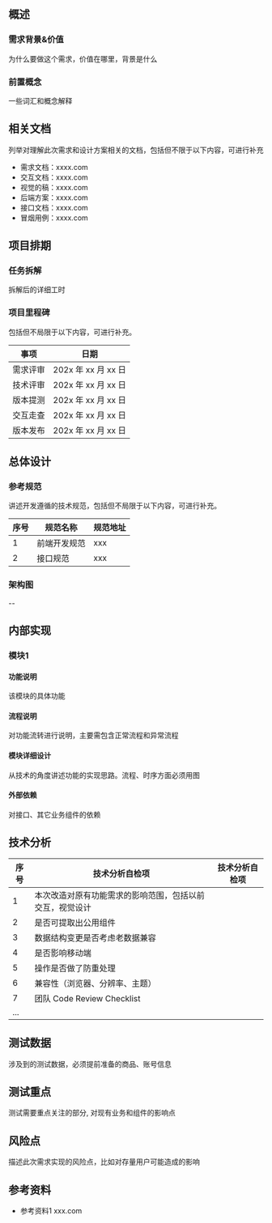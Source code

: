 ## 概述
### 需求背景&价值
为什么要做这个需求，价值在哪里，背景是什么
### 前置概念
一些词汇和概念解释
## 相关文档
列举对理解此次需求和设计方案相关的文档，包括但不限于以下内容，可进行补充

- 需求文档：xxxx.com
- 交互文档：xxxx.com
- 视觉的稿：xxxx.com
- 后端方案：xxxx.com
- 接口文档：xxxx.com
- 冒烟用例：xxxx.com
## 项目排期
### 任务拆解
拆解后的详细工时
### 项目里程碑
包括但不局限于以下内容，可进行补充。

| 事项 | 日期 |
| --- | --- |
| 需求评审 | 202x 年 xx 月 xx 日 |
| 技术评审 | 202x 年 xx 月 xx 日 |
| 版本提测 | 202x 年 xx 月 xx 日 |
| 交互走查 | 202x 年 xx 月 xx 日 |
| 版本发布 | 202x 年 xx 月 xx 日 |

## 总体设计
### 参考规范
讲述开发遵循的技术规范，包括但不局限于以下内容，可进行补充。

| 序号 | 规范名称 | 规范地址 |
| --- | --- | --- |
| 1 | 前端开发规范 | xxx |
| 2 | 接口规范 | xxx |

### 架构图
--
## 内部实现
### 模块1
#### 功能说明
该模块的具体功能
#### 流程说明
对功能流转进行说明，主要需包含正常流程和异常流程
#### 模块详细设计
从技术的角度讲述功能的实现思路。流程、时序方面必须用图
#### 外部依赖
对接口、其它业务组件的依赖
## 技术分析
| 序号 | 技术分析自检项 | 技术分析自检项 |
| --- | --- | --- |
| 1 | 本次改造对原有功能需求的影响范围，包括以前交互，视觉设计 |  |
| 2 | 是否可提取出公用组件 |  |
| 3 | 数据结构变更是否考虑老数据兼容 |  |
| 4 | 是否影响移动端 |  |
| 5 | 操作是否做了防重处理 |  |
| 6 | 兼容性（浏览器、分辨率、主题） |  |
| 7 | 团队 Code Review Checklist |  |
| ... |  |  |

## 测试数据
涉及到的测试数据，必须提前准备的商品、账号信息
## 测试重点
测试需要重点关注的部分, 对现有业务和组件的影响点
## 风险点
描述此次需求实现的风险点，比如对存量用户可能造成的影响
## 参考资料

- 参考资料1 xxx.com









